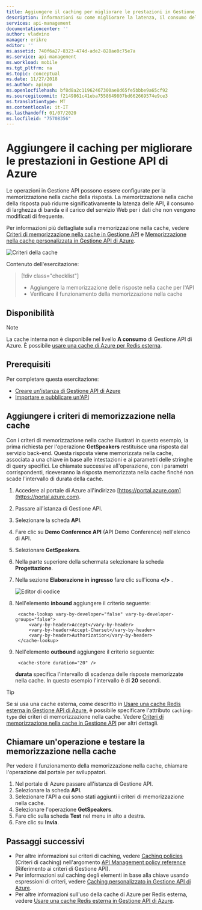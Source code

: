 ```yaml
---
title: Aggiungere il caching per migliorare le prestazioni in Gestione API di Azure | Microsoft Docs
description: Informazioni su come migliorare la latenza, il consumo della larghezza di banda e il carico del servizio Web per le chiamate del servizio Gestione API.
services: api-management
documentationcenter: ''
author: vladvino
manager: erikre
editor: ''
ms.assetid: 740f6a27-8323-474d-ade2-828ae0c75e7a
ms.service: api-management
ms.workload: mobile
ms.tgt_pltfrm: na
ms.topic: conceptual
ms.date: 11/27/2018
ms.author: apimpm
ms.openlocfilehash: bf8d8a2c11962467300ae8d65fe5bbbe9a65cf92
ms.sourcegitcommit: f2149861c41eba7558649807bd662669574e9ce3
ms.translationtype: MT
ms.contentlocale: it-IT
ms.lasthandoff: 01/07/2020
ms.locfileid: "75708356"
---
```

# <a name="add-caching-to-improve-performance-in-azure-api-management"></a>Aggiungere il caching per migliorare le prestazioni in Gestione API di Azure

Le operazioni in Gestione API possono essere configurate per la memorizzazione nella cache della risposta. La memorizzazione nella cache della risposta può ridurre significativamente la latenza delle API, il consumo di larghezza di banda e il carico del servizio Web per i dati che non vengono modificati di frequente.

Per informazioni più dettagliate sulla memorizzazione nella cache, vedere [Criteri di memorizzazione nella cache in Gestione API](api-management-caching-policies.md) e [Memorizzazione nella cache personalizzata in Gestione API di Azure](api-management-sample-cache-by-key.md).

![Criteri della cache](media/api-management-howto-cache/cache-policies.png)

Contenuto dell'esercitazione:

> [!div class="checklist"]
> * Aggiungere la memorizzazione delle risposte nella cache per l'API
> * Verificare il funzionamento della memorizzazione nella cache

## <a name="availability"></a>Disponibilità

> [!NOTE]
> La cache interna non è disponibile nel livello **A consumo** di Gestione API di Azure. È possibile [usare una cache di Azure per Redis esterna](api-management-howto-cache-external.md).

## <a name="prerequisites"></a>Prerequisiti

Per completare questa esercitazione:

+ [Creare un'istanza di Gestione API di Azure](get-started-create-service-instance.md)
+ [Importare e pubblicare un'API](import-and-publish.md)

## <a name="caching-policies"> </a>Aggiungere i criteri di memorizzazione nella cache

Con i criteri di memorizzazione nella cache illustrati in questo esempio, la prima richiesta per l'operazione **GetSpeakers** restituisce una risposta dal servizio back-end. Questa risposta viene memorizzata nella cache, associata a una chiave in base alle intestazioni e ai parametri delle stringhe di query specifici. Le chiamate successive all'operazione, con i parametri corrispondenti, riceveranno la risposta memorizzata nella cache finché non scade l'intervallo di durata della cache.

1. Accedere al portale di Azure all'indirizzo [https://portal.azure.com](https://portal.azure.com).
2. Passare all'istanza di Gestione API.
3. Selezionare la scheda **API**.
4. Fare clic su **Demo Conference API** (API Demo Conference) nell'elenco di API.
5. Selezionare **GetSpeakers**.
6. Nella parte superiore della schermata selezionare la scheda **Progettazione**.
7. Nella sezione **Elaborazione in ingresso** fare clic sull'icona **</>** .

    ![Editor di codice](media/api-management-howto-cache/code-editor.png)

8. Nell'elemento **inbound** aggiungere il criterio seguente:

        <cache-lookup vary-by-developer="false" vary-by-developer-groups="false">
            <vary-by-header>Accept</vary-by-header>
            <vary-by-header>Accept-Charset</vary-by-header>
            <vary-by-header>Authorization</vary-by-header>
        </cache-lookup>

9. Nell'elemento **outbound** aggiungere il criterio seguente:

        <cache-store duration="20" />

    **durata** specifica l'intervallo di scadenza delle risposte memorizzate nella cache. In questo esempio l'intervallo è di **20** secondi.

> [!TIP]
> Se si usa una cache esterna, come descritto in [Usare una cache Redis esterna in Gestione API di Azure](api-management-howto-cache-external.md), è possibile specificare l'attributo `caching-type` dei criteri di memorizzazione nella cache. Vedere [Criteri di memorizzazione nella cache in Gestione API](api-management-caching-policies.md) per altri dettagli.

## <a name="test-operation"> </a>Chiamare un'operazione e testare la memorizzazione nella cache
Per vedere il funzionamento della memorizzazione nella cache, chiamare l'operazione dal portale per sviluppatori.

1. Nel portale di Azure passare all'istanza di Gestione API.
2. Selezionare la scheda **API**.
3. Selezionare l'API a cui sono stati aggiunti i criteri di memorizzazione nella cache.
4. Selezionare l'operazione **GetSpeakers**.
5. Fare clic sulla scheda **Test** nel menu in alto a destra.
6. Fare clic su **Invia**.

## <a name="next-steps"> </a>Passaggi successivi
* Per altre informazioni sui criteri di caching, vedere [Caching policies][Caching policies] (Criteri di caching) nell'argomento [API Management policy reference][API Management policy reference] (Riferimento ai criteri di Gestione API).
* Per informazioni sul caching degli elementi in base alla chiave usando espressioni di criteri, vedere [Caching personalizzato in Gestione API di Azure](api-management-sample-cache-by-key.md).
* Per altre informazioni sull'uso della cache di Azure per Redis esterna, vedere [Usare una cache Redis esterna in Gestione API di Azure](api-management-howto-cache-external.md).

[api-management-management-console]: ./media/api-management-howto-cache/api-management-management-console.png
[api-management-echo-api]: ./media/api-management-howto-cache/api-management-echo-api.png
[api-management-echo-api-operations]: ./media/api-management-howto-cache/api-management-echo-api-operations.png
[api-management-caching-tab]: ./media/api-management-howto-cache/api-management-caching-tab.png
[api-management-operation-dropdown]: ./media/api-management-howto-cache/api-management-operation-dropdown.png
[api-management-policy-editor]: ./media/api-management-howto-cache/api-management-policy-editor.png
[api-management-developer-portal-menu]: ./media/api-management-howto-cache/api-management-developer-portal-menu.png
[api-management-apis-echo-api]: ./media/api-management-howto-cache/api-management-apis-echo-api.png
[api-management-open-console]: ./media/api-management-howto-cache/api-management-open-console.png
[api-management-console]: ./media/api-management-howto-cache/api-management-console.png


[How to add operations to an API]: api-management-howto-add-operations.md
[How to add and publish a product]: api-management-howto-add-products.md
[Monitoring and analytics]: api-management-monitoring.md
[Add APIs to a product]: api-management-howto-add-products.md#add-apis
[Publish a product]: api-management-howto-add-products.md#publish-product
[Get started with Azure API Management]: get-started-create-service-instance.md

[API Management policy reference]: https://msdn.microsoft.com/library/azure/dn894081.aspx
[Caching policies]: https://msdn.microsoft.com/library/azure/dn894086.aspx

[Create an API Management service instance]: get-started-create-service-instance.md

[Configure an operation for caching]: #configure-caching
[Review the caching policies]: #caching-policies
[Call an operation and test the caching]: #test-operation
[Next steps]: #next-steps
